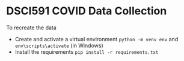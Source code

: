 # DSCI591 COVID Data Collection

To recreate the data

* Create and activate a virtual environment `python -m venv env` and `env\scripts\activate` (in Windows)
* Install the requirements `pip install -r requirements.txt`
